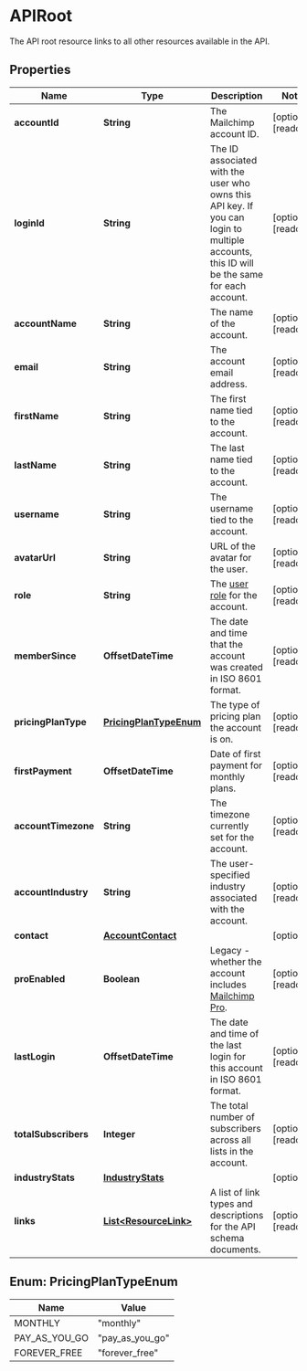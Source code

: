 

# APIRoot

The API root resource links to all other resources available in the API.

## Properties

| Name | Type | Description | Notes |
|------------ | ------------- | ------------- | -------------|
|**accountId** | **String** | The Mailchimp account ID. |  [optional] [readonly] |
|**loginId** | **String** | The ID associated with the user who owns this API key. If you can login to multiple accounts, this ID will be the same for each account. |  [optional] [readonly] |
|**accountName** | **String** | The name of the account. |  [optional] [readonly] |
|**email** | **String** | The account email address. |  [optional] [readonly] |
|**firstName** | **String** | The first name tied to the account. |  [optional] [readonly] |
|**lastName** | **String** | The last name tied to the account. |  [optional] [readonly] |
|**username** | **String** | The username tied to the account. |  [optional] [readonly] |
|**avatarUrl** | **String** | URL of the avatar for the user. |  [optional] [readonly] |
|**role** | **String** | The [user role](https://mailchimp.com/help/manage-user-levels-in-your-account/) for the account. |  [optional] [readonly] |
|**memberSince** | **OffsetDateTime** | The date and time that the account was created in ISO 8601 format. |  [optional] [readonly] |
|**pricingPlanType** | [**PricingPlanTypeEnum**](#PricingPlanTypeEnum) | The type of pricing plan the account is on. |  [optional] [readonly] |
|**firstPayment** | **OffsetDateTime** | Date of first payment for monthly plans. |  [optional] [readonly] |
|**accountTimezone** | **String** | The timezone currently set for the account. |  [optional] [readonly] |
|**accountIndustry** | **String** | The user-specified industry associated with the account. |  [optional] [readonly] |
|**contact** | [**AccountContact**](AccountContact.md) |  |  [optional] |
|**proEnabled** | **Boolean** | Legacy - whether the account includes [Mailchimp Pro](https://mailchimp.com/help/about-mailchimp-pro/). |  [optional] [readonly] |
|**lastLogin** | **OffsetDateTime** | The date and time of the last login for this account in ISO 8601 format. |  [optional] [readonly] |
|**totalSubscribers** | **Integer** | The total number of subscribers across all lists in the account. |  [optional] [readonly] |
|**industryStats** | [**IndustryStats**](IndustryStats.md) |  |  [optional] |
|**links** | [**List&lt;ResourceLink&gt;**](ResourceLink.md) | A list of link types and descriptions for the API schema documents. |  [optional] [readonly] |



## Enum: PricingPlanTypeEnum

| Name | Value |
|---- | -----|
| MONTHLY | &quot;monthly&quot; |
| PAY_AS_YOU_GO | &quot;pay_as_you_go&quot; |
| FOREVER_FREE | &quot;forever_free&quot; |



